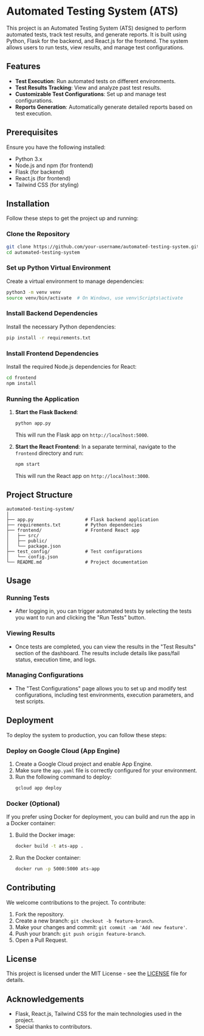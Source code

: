 
# Automated Testing System (ATS)

This project is an Automated Testing System (ATS) designed to perform automated tests, track test results, and generate reports. It is built using Python, Flask for the backend, and React.js for the frontend. The system allows users to run tests, view results, and manage test configurations.

## Features
- **Test Execution**: Run automated tests on different environments.
- **Test Results Tracking**: View and analyze past test results.
- **Customizable Test Configurations**: Set up and manage test configurations.
- **Reports Generation**: Automatically generate detailed reports based on test execution.

## Prerequisites

Ensure you have the following installed:
- Python 3.x
- Node.js and npm (for frontend)
- Flask (for backend)
- React.js (for frontend)
- Tailwind CSS (for styling)

## Installation

Follow these steps to get the project up and running:

### Clone the Repository
```bash
git clone https://github.com/your-username/automated-testing-system.git
cd automated-testing-system
```

### Set up Python Virtual Environment
Create a virtual environment to manage dependencies:
```bash
python3 -m venv venv
source venv/bin/activate  # On Windows, use venv\Scripts\activate
```

### Install Backend Dependencies
Install the necessary Python dependencies:
```bash
pip install -r requirements.txt
```

### Install Frontend Dependencies
Install the required Node.js dependencies for React:
```bash
cd frontend
npm install
```

### Running the Application
1. **Start the Flask Backend**:
   ```bash
   python app.py
   ```
   This will run the Flask app on `http://localhost:5000`.

2. **Start the React Frontend**:
   In a separate terminal, navigate to the `frontend` directory and run:
   ```bash
   npm start
   ```
   This will run the React app on `http://localhost:3000`.

## Project Structure

```
automated-testing-system/
│
├── app.py                   # Flask backend application
├── requirements.txt         # Python dependencies
├── frontend/                # Frontend React app
│   ├── src/
│   ├── public/
│   └── package.json
├── test_config/             # Test configurations
│   └── config.json
└── README.md                # Project documentation
```

## Usage

### Running Tests
- After logging in, you can trigger automated tests by selecting the tests you want to run and clicking the "Run Tests" button.

### Viewing Results
- Once tests are completed, you can view the results in the "Test Results" section of the dashboard. The results include details like pass/fail status, execution time, and logs.

### Managing Configurations
- The "Test Configurations" page allows you to set up and modify test configurations, including test environments, execution parameters, and test scripts.

## Deployment

To deploy the system to production, you can follow these steps:

### Deploy on Google Cloud (App Engine)
1. Create a Google Cloud project and enable App Engine.
2. Make sure the `app.yaml` file is correctly configured for your environment.
3. Run the following command to deploy:
   ```bash
   gcloud app deploy
   ```

### Docker (Optional)
If you prefer using Docker for deployment, you can build and run the app in a Docker container:
1. Build the Docker image:
   ```bash
   docker build -t ats-app .
   ```
2. Run the Docker container:
   ```bash
   docker run -p 5000:5000 ats-app
   ```

## Contributing

We welcome contributions to the project. To contribute:

1. Fork the repository.
2. Create a new branch: `git checkout -b feature-branch`.
3. Make your changes and commit: `git commit -am 'Add new feature'`.
4. Push your branch: `git push origin feature-branch`.
5. Open a Pull Request.

## License
This project is licensed under the MIT License - see the [LICENSE](LICENSE) file for details.

## Acknowledgements
- Flask, React.js, Tailwind CSS for the main technologies used in the project.
- Special thanks to contributors.

